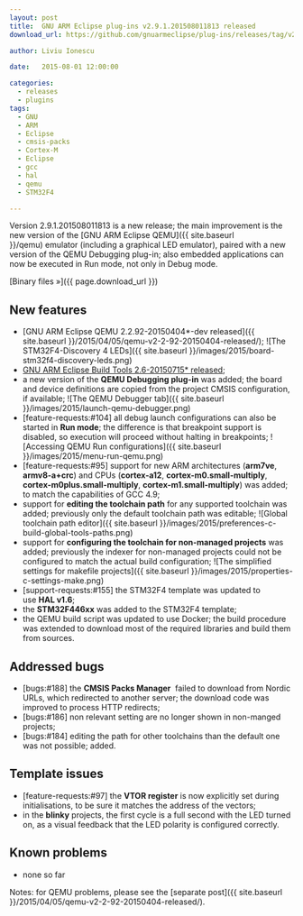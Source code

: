 ```yaml
---
layout: post
title:  GNU ARM Eclipse plug-ins v2.9.1.201508011813 released
download_url: https://github.com/gnuarmeclipse/plug-ins/releases/tag/v2.9.1.201508011813

author: Liviu Ionescu

date:   2015-08-01 12:00:00

categories:
  - releases
  - plugins
tags:
  - GNU
  - ARM
  - Eclipse
  - cmsis-packs
  - Cortex-M
  - Eclipse
  - gcc
  - hal
  - qemu
  - STM32F4

---
```


Version 2.9.1.201508011813 is a new release; the main improvement is the new version of the [GNU ARM Eclipse QEMU]({{ site.baseurl }}/qemu) emulator (including a graphical LED emulator), paired with a new version of the QEMU Debugging plug-in; also embedded applications can now be executed in Run mode, not only in Debug mode.

[Binary files »]({{ page.download_url }})

## New features

* [GNU ARM Eclipse QEMU 2.2.92-20150404*-dev released]({{ site.baseurl }}/2015/04/05/qemu-v2-2-92-20150404-released/);
  ![The STM32F4-Discovery 4 LEDs]({{ site.baseurl }}/images/2015/board-stm32f4-discovery-leds.png)
* [GNU ARM Eclipse Build Tools 2.6-20150715* released](https://github.com/gnuarmeclipse/windows-build-tools/wiki/Release-v2.6-20150715);
* a new version of the **QEMU Debugging plug-in** was added; the board and device definitions are copied from the project CMSIS configuration, if available;
  ![The QEMU Debugger tab]({{ site.baseurl }}/images/2015/launch-qemu-debugger.png)
* [feature-requests:#104] all debug launch configurations can also be started in **Run mode**; the difference is that breakpoint support is disabled, so execution will proceed without halting in breakpoints;
  ![Accessing QEMU Run configurations]({{ site.baseurl }}/images/2015/menu-run-qemu.png)
* [feature-requests:#95] support for new ARM architectures (**arm7ve**, **armv8-a+crc**) and CPUs (**cortex-a12**, **cortex-m0.small-multiply**, **cortex-m0plus.small-multiply**, **cortex-m1.small-multiply**) was added; to match the capabilities of GCC 4.9;
* support for **editing the toolchain path** for any supported toolchain was added; previously only the default toolchain path was editable;
  ![Global toolchain path editor]({{ site.baseurl }}/images/2015/preferences-c-build-global-tools-paths.png)
* support for **configuring the toolchain for non-managed projects** was added; previously the indexer for non-managed projects could not be configured to match the actual build configuration;
  ![The simplified settings for makefile projects]({{ site.baseurl }}/images/2015/properties-c-settings-make.png)
* [support-requests:#155] the STM32F4 template was updated to use **HAL v1.6**;
* the **STM32F446xx** was added to the STM32F4 template;
* the QEMU build script was updated to use Docker; the build procedure was extended to download most of the required libraries and build them from sources.

## Addressed bugs

* [bugs:#188] the **CMSIS Packs Manager**  failed to download from Nordic URLs, which redirected to another server; the download code was improved to process HTTP redirects;
* [bugs:#186] non relevant setting are no longer shown in non-manged projects;
* [bugs:#184] editing the path for other toolchains than the default one was not possible; added.

## Template issues

* [feature-requests:#97] the **VTOR register** is now explicitly set during initialisations, to be sure it matches the address of the vectors;
* in the **blinky** projects, the first cycle is a full second with the LED turned on, as a visual feedback that the LED polarity is configured correctly.

## Known problems

* none so far

Notes: for QEMU problems, please see the [separate post]({{ site.baseurl }}/2015/04/05/qemu-v2-2-92-20150404-released/).
